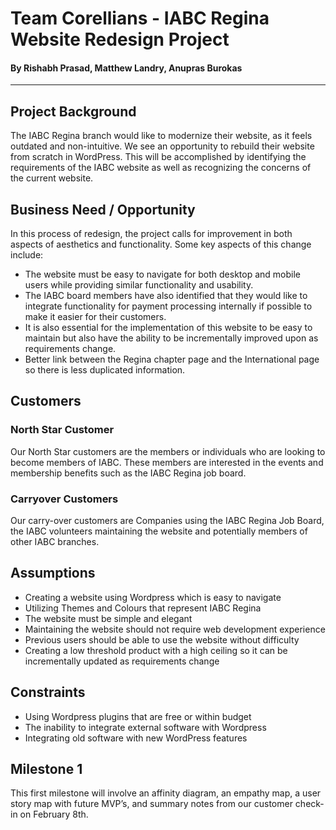 # Team Corellians - IABC Regina Website Redesign Project
#### By Rishabh Prasad, Matthew Landry, Anupras Burokas

***

## Project Background

The IABC Regina branch would like to modernize their website, as it feels outdated and non-intuitive. We see an opportunity to rebuild their website from scratch in WordPress. This will be accomplished by identifying the requirements of the IABC website as well as recognizing the concerns of the current website.

## Business Need / Opportunity

In this process of redesign, the project calls for improvement in both aspects of aesthetics and functionality. 
Some key aspects of this change include:

+ The website must be easy to navigate for both desktop and mobile users while providing similar functionality and usability.
+ The IABC board members have also identified that they would like to integrate functionality for payment processing internally if possible to make it easier for their customers.
+ It is also essential for the implementation of this website to be easy to maintain but also have the ability to be incrementally improved upon as requirements change.
+ Better link between the Regina chapter page and the International page so there is less duplicated information.  

## Customers

### North Star Customer

Our North Star customers are the members or individuals who are looking to become members of IABC. These members are interested in the events and membership benefits such as the IABC Regina job board.

### Carryover Customers

Our carry-over customers are Companies using the IABC Regina Job Board, the IABC volunteers maintaining the website and potentially members of other IABC branches.

## Assumptions

+ Creating a website using Wordpress which is easy to navigate
+ Utilizing Themes and Colours that represent IABC Regina
+ The website must be simple and elegant
+ Maintaining the website should not require web development experience
+ Previous users should be able to use the website without difficulty
+ Creating a low threshold product with a high ceiling so it can be incrementally updated as requirements change

## Constraints

+ Using Wordpress plugins that are free or within budget
+ The inability to integrate external software with Wordpress
+ Integrating old software with new WordPress features

## Milestone 1

This first milestone will involve an affinity diagram, an empathy map, a user story map with future MVP’s, and summary notes from our customer check-in on February 8th.
